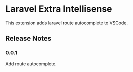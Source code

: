 # Laravel Extra Intellisense

This extension adds laravel route autocomplete to VSCode.


## Release Notes

### 0.0.1
Add route autocomplete.
